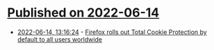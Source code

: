 # [Published on 2022-06-14](index.md)

* [2022-06-14, 13:16:24](https://news.ycombinator.com/item?id=31738975) - [Firefox rolls out Total Cookie Protection by default to all users worldwide](https://blog.mozilla.org/en/products/firefox/firefox-rolls-out-total-cookie-protection-by-default-to-all-users-worldwide/)
